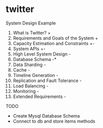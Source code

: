 # twitter
System Design Example

1. What is Twitter?  + 
2. Requirements and Goals of the System  +
3. Capacity Estimation and Constraints  +-
4. System APIs  +-
5. High Level System Design -
6. Database Schema -*
7. Data Sharding -
8. Cache -
9. Timeline Generation -
10. Replication and Fault Tolerance -
11. Load Balancing -
12. Monitoring -
13. Extended Requirements -

TODO
 - Create Mysql Database Schema
 - Connect to db and store items methods